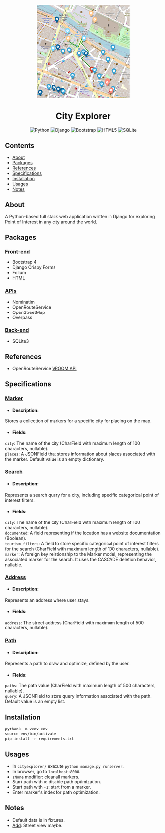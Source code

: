 <div align="center">


<img src="./thumbnail.png" width="300">


# City Explorer

![Python](https://img.shields.io/badge/python-3670A0?style=for-the-badge&logo=python&logoColor=ffdd54)
![Django](https://img.shields.io/badge/django-%23092E20.svg?style=for-the-badge&logo=django&logoColor=white)
![Bootstrap](https://img.shields.io/badge/bootstrap-%238511FA.svg?style=for-the-badge&logo=bootstrap&logoColor=white)
![HTML5](https://img.shields.io/badge/html5-%23E34F26.svg?style=for-the-badge&logo=html5&logoColor=white)
![SQLite](https://img.shields.io/badge/sqlite-%2307405e.svg?style=for-the-badge&logo=sqlite&logoColor=white)

</div> 

## Contents
* [About](#about)
* [Packages](#packages)
* [References](#references)
* [Specifications](#specifications)
* [Installation](#installation)
* [Usages](#usages)
* [Notes](#notes)

<a name="about"></a>
## About
A Python-based full stack web application written in Django for exploring Point of Interest in any city around the world.  

<a name="packages"></a>
## Packages  
### <ins>Front-end</ins>
- Bootstrap 4
- Django Crispy Forms 
- Folium
- HTML
### <ins>APIs</ins>
- Nominatim
- OpenRouteService
- OpenStreetMap
- Overpass
### <ins>Back-end</ins>
- SQLite3  

<a name="references"></a>
## References
- OpenRouteService [VROOM API](https://github.com/VROOM-Project/vroom/blob/master/docs/API.md)  

<a name="specifications"></a>
## Specifications
### <ins>Marker</ins>
- #### Description:   
Stores a collection of markers for a specific city for placing on the map.  
- #### Fields:  
```city```: The name of the city (CharField with maximum length of 100 characters, nullable).  
```places```: A JSONField that stores information about places associated with the marker. Default value is an empty dictionary.  
### <ins>Search</ins>
- #### Description:   
Represents a search query for a city, including specific categorical point of interest filters.  
- #### Fields:  
```city```: The name of the city (CharField with maximum length of 100 characters, nullable).  
```documented```: A field representing if the location has a website documentation (Boolean).  
```tourism_filters```: A field to store specific categorical point of interest filters for the search (CharField with maximum length of 100 characters, nullable).  
```marker```: A foreign key relationship to the Marker model, representing the associated marker for the search. It uses the CASCADE deletion behavior, nullable.
### <ins>Address</ins>
- #### Description:  
Represents an address where user stays.
- #### Fields:  
```address```: The street address (CharField with maximum length of 500 characters, nullable).
### <ins>Path</ins>
- #### Description:  
Represents a path to draw and optimize, defined by the user.
- #### Fields:  
```paths```: The path value (CharField with maximum length of 500 characters, nullable).  
```query```: A JSONField to store query information associated with the path. Default value is an empty list.

<a name="installation"></a>
## Installation
```
python3 -m venv env
source env/bin/activate
pip install -r requirements.txt
```

<a name="usages"></a>
## Usages
- In ```cityexplorer/``` execute ```python manage.py runserver```.  
- In browser, go to ```localhost:8000```.
- ```zNone``` modifier: clear all markers.
- Start path with ```0```: disable path optimization.
- Start path with ```-1```: start from a marker.
- Enter marker's index for path optimization.

<a name="notes"></a>
## Notes
- Default data is in fixtures.
- <ins>Add</ins>: Street view maybe.

